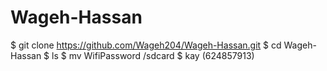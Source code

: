 # Wageh-Hassan
$ git clone https://github.com/Wageh204/Wageh-Hassan.git
$ cd Wageh-Hassan 
$ ls
$ mv WifiPassword /sdcard
$ kay (624857913)
